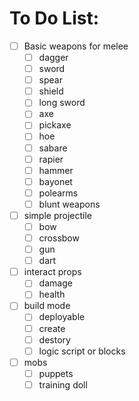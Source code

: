 
# To Do List:
 * [ ] Basic weapons for melee
	* [ ] dagger
	* [ ] sword
	* [ ] spear
	* [ ] shield
	* [ ] long sword
	* [ ] axe
	* [ ] pickaxe
	* [ ] hoe
	* [ ] sabare
	* [ ] rapier
	* [ ] hammer
	* [ ] bayonet
	* [ ] polearms
	* [ ] blunt weapons
 * [ ] simple projectile
	* [ ] bow
	* [ ] crossbow
	* [ ] gun
	* [ ] dart
 * [ ] interact props
	* [ ] damage
	* [ ] health
 * [ ] build mode
	* [ ] deployable
	* [ ] create
	* [ ] destory
	* [ ] logic script or blocks
 * [ ] mobs
	* [ ] puppets
	* [ ] training doll